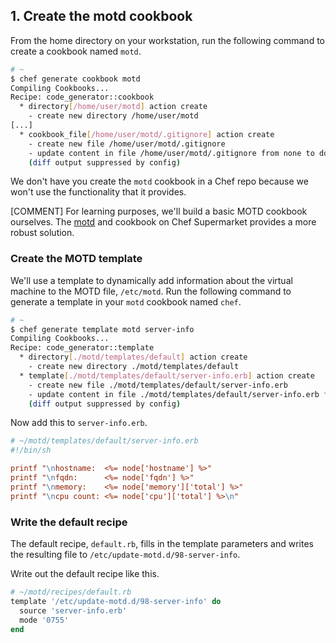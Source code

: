 ## 1. Create the motd cookbook

From the home directory on your workstation, run the following command to create a cookbook named `motd`.

```bash
# ~
$ chef generate cookbook motd
Compiling Cookbooks...
Recipe: code_generator::cookbook
  * directory[/home/user/motd] action create
    - create new directory /home/user/motd
[...]
  * cookbook_file[/home/user/motd/.gitignore] action create
    - create new file /home/user/motd/.gitignore
    - update content in file /home/user/motd/.gitignore from none to dd37b2
    (diff output suppressed by config)
```

We don't have you create the `motd` cookbook in a Chef repo because we won't use the functionality that it provides.

[COMMENT] For learning purposes, we'll build a basic MOTD cookbook ourselves. The [motd](https://supermarket.chef.io/cookbooks/motd)  and cookbook on Chef Supermarket provides a more robust solution.

### Create the MOTD template

We'll use a template to dynamically add information about the virtual machine to the MOTD file, <code class="file-path">/etc/motd</code>. Run the following command to generate a template in your `motd` cookbook named <code class="file-path">chef</code>.

```bash
# ~
$ chef generate template motd server-info
Compiling Cookbooks...
Recipe: code_generator::template
  * directory[./motd/templates/default] action create
    - create new directory ./motd/templates/default
  * template[./motd/templates/default/server-info.erb] action create
    - create new file ./motd/templates/default/server-info.erb
    - update content in file ./motd/templates/default/server-info.erb from none to e3b0c4
    (diff output suppressed by config)
```

Now add this to <code class="file-path">server-info.erb</code>.

```conf
# ~/motd/templates/default/server-info.erb
#!/bin/sh

printf "\nhostname:  <%= node['hostname'] %>"
printf "\nfqdn:      <%= node['fqdn'] %>"
printf "\nmemory:    <%= node['memory']['total'] %>"
printf "\ncpu count: <%= node['cpu']['total'] %>\n"
```

### Write the default recipe

The default recipe, <code class="file-path">default.rb</code>, fills in the template parameters and writes the resulting file to <code class="file-path">/etc/update-motd.d/98-server-info</code>.

Write out the default recipe like this.

```ruby
# ~/motd/recipes/default.rb
template '/etc/update-motd.d/98-server-info' do
  source 'server-info.erb'
  mode '0755'
end
```
